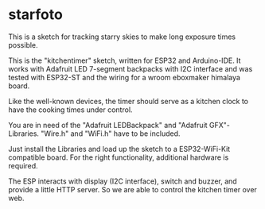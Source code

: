 # starfoto

This is a sketch for tracking starry skies to make long exposure times possible.

This is the "kitchentimer" sketch, written for ESP32 and Arduino-IDE. It works with Adafruit LED 7-segment backpacks with I2C interface and was tested with ESP32-ST and the wiring for a wroom eboxmaker himalaya board.

Like the well-known devices, the timer should serve as a kitchen clock to have the cooking times under control.

You are in need of the "Adafruit LEDBackpack" and "Adafruit GFX"-Libraries. "Wire.h" and "WiFi.h" have to be included.

Just install the Libraries and load up the sketch to a ESP32-WiFi-Kit compatible board. For the right functionality, additional hardware is required.

The ESP interacts with display (I2C interface), switch and buzzer, and provide a little HTTP server. So we are able to control the kitchen timer over web.


